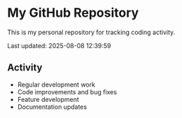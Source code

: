 # My GitHub Repository

This is my personal repository for tracking coding activity.

Last updated: 2025-08-08 12:39:59

## Activity
- Regular development work
- Code improvements and bug fixes
- Feature development
- Documentation updates
